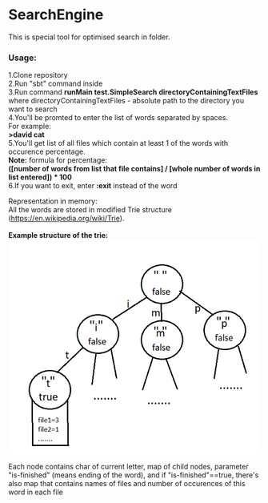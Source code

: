 # SearchEngine
This is special tool for optimised search in folder.

### Usage:
1.Clone repository </br>
2.Run "sbt" command inside </br>
3.Run command <b>runMain test.SimpleSearch directoryContainingTextFiles</b> </br>
where directoryContainingTextFiles - absolute path to the directory you want to search </br>
4.You'll be promted to enter the list of words separated by spaces.</br>
For example:</br>
<b>>david cat</b></br>
5.You'll get list of all files which contain at least 1 of the words with occurence percentage.</br>
<b>Note:</b> formula for percentage:</br>
<b>([number of words from list that file contains] / [whole number of words in list entered]) * 100</b> </br>
6.If you want to exit, enter <b>:exit</b> instead of the word</br>

Representation in memory:</br>
All the words are stored in modified Trie structure (https://en.wikipedia.org/wiki/Trie). </br>
</br> <b>Example structure of the trie:</b></br>
<img src="images/trie.png"/>


Each node contains char of current letter, map of child nodes, parameter "is-finished" (means ending of the word), and if "is-finished"==true, there's also map that contains names of files and number of occurences of this word in each file
